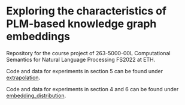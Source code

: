 # Exploring the characteristics of PLM-based knowledge graph embeddings

Repository for the course project of 263-5000-00L Computational Semantics for Natural Language Processing FS2022 at ETH.

Code and data for experiments in section 5 can be found under [extrapolation](extrapolation/).

Code and data for experiments in section 4 and 6 can be found under [embedding_distribution](embedding_distribution/).

